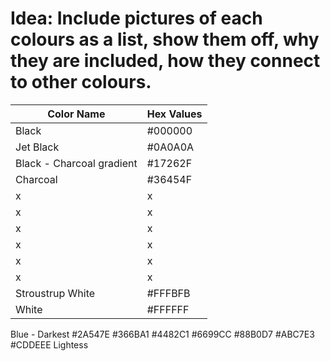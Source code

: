 # Idea: Include pictures of each colours as a list, show them off, why they are included, how they connect to other colours.
| Color Name  | Hex Values |
| --- | --- |
| Black  | #000000  |
| Jet Black  | #0A0A0A  |
| Black - Charcoal gradient | #17262F|
| Charcoal | #36454F |
| x | x |
| x | x |
| x | x |
| x | x |
| x | x |
| x | x |
| Stroustrup White | #FFFBFB |
| White | #FFFFFF |

Blue -
Darkest
#2A547E
#366BA1
#4482C1
#6699CC
#88B0D7
#ABC7E3
#CDDEEE
Lightess
